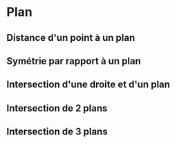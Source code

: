 # Plan

## Distance d'un point à un plan

## Symétrie par rapport à un plan

## Intersection d'une droite et d'un plan

## Intersection de 2 plans

## Intersection de 3 plans


